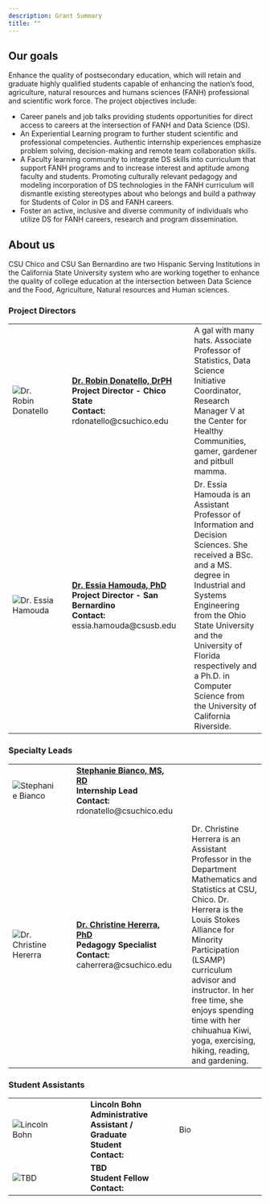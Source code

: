 ```yaml
---
description: Grant Summary
title: ""
---
```



## Our goals

Enhance the quality of postsecondary education, which will retain and graduate highly qualified students capable of enhancing the nation’s food, agriculture, natural resources and humans sciences (FANH) professional and scientific work force. The project objectives include:

  * Career panels and job talks providing students opportunities for direct access to careers at the intersection of FANH and Data Science (DS). 
  * An Experiential Learning program to further student scientific and professional competencies. Authentic internship experiences emphasize problem solving, decision-making and 
remote team collaboration skills. 
  * A Faculty learning community to integrate DS skills into curriculum that support FANH programs and to increase interest and 
aptitude among faculty and students. Promoting culturally relevant pedagogy and modeling incorporation of DS technologies in the FANH curriculum will dismantle 
existing stereotypes about who belongs and build a pathway for Students of Color in DS and FANH careers. 
  * Foster an active, inclusive and diverse community of 
individuals who utilize DS for FANH careers, research and program dissemination.

## About us

CSU Chico and CSU San Bernardino are two Hispanic Serving Institutions in the California State University system who are working together to enhance the quality of college education at the intersection between Data Science and the Food, Agriculture, Natural resources and Human sciences. 

### Project Directors
<style>
img{
  max-width: 100%;
}
</style>

<table>
<tr>
  <td width="200"><img src="/img/project_staff/Robin.jpg" alt="Dr. Robin Donatello"/></td>
  <td width="50"></td>
  <td width="150">
    <a href="https://www.norcalbiostat.com/"><strong>Dr. Robin Donatello, DrPH</strong></a><br>
    <strong>Project Director - Chico State</strong><br> 
    <strong>Contact:</strong> rdonatello@csuchico.edu
  </td>
  <td width="50"></td>
  <td width="400">A gal with many hats. Associate Professor of Statistics, Data Science Initiative Coordinator, Research Manager V at the Center for Healthy Communities, gamer, gardener and pitbull mamma.</td>
</tr>
<tr>
  <td width="200"><img src="/img/project_staff/Essia.jpg" alt="Dr. Essia Hamouda"/></td>
  <td width="50"></td>
  <td width="150">
    <a href="https://www.csusb.edu/profile/essia.hamouda"><strong>Dr. Essia Hamouda, PhD</strong></a><br>
    <strong>Project Director - San Bernardino</strong><br> 
    <strong>Contact:</strong> essia.hamouda@csusb.edu
  </td>
  <td width="50"></td>
  <td width="400">Dr. Essia Hamouda is an Assistant Professor of Information and Decision 
Sciences. She received a BSc. and a MS. degree in Industrial and Systems Engineering 
from the Ohio State University and the University of Florida respectively and a 
Ph.D. in Computer Science from the University of California Riverside.</td>
</tr>
</table>

### Specialty Leads

<table>
<tr>
  <td width="200"><img src="/img/project_staff/Stephanie.jpg" alt="Stephanie Bianco"/></td>
  <td width="50"></td>
  <td width="150">
    <a href="https://www.csuchico.edu/chc/about/staff/administrative-staff/directors/stephanie-bianco.shtml"><strong>Stephanie Bianco, MS, RD</strong></a><br>
    <strong>Internship Lead</strong><br> 
    <strong>Contact:</strong> rdonatello@csuchico.edu
  </td>
  <td width="50"></td>
  <td width="400"></td>
</tr>
<tr height="10"></tr>
<tr>
  <td width="200"><img src="/img/project_staff/Christine.jpg" alt="Dr. Christine Hererra"/></td>
  <td width="50"></td>
  <td width="150">
    <a href="https://www.norcalbiostat.com/"><strong>Dr. Christine Hererra, PhD</strong></a><br>
    <strong>Pedagogy Specialist</strong><br> 
    <strong>Contact:</strong> caherrera@csuchico.edu
  </td>
  <td width="50"></td>
  <td width="400">Dr. Christine Herrera is an Assistant Professor in the Department Mathematics and Statistics at CSU, Chico. Dr. Herrera is the Louis Stokes Alliance for Minority Participation (LSAMP) curriculum advisor and instructor. In her free time, she enjoys spending time with her chihuahua Kiwi, yoga, exercising, hiking, reading, and gardening.</td>
</tr>
</table>

### Student Assistants
<table>
<tr>
  <td width="200"><img src="/img/project_staff/Blank.jpg" alt="Lincoln Bohn"/></td>
  <td width="50"></td>
  <td width="150">
    <strong>Lincoln Bohn</strong><br>
    <strong>Administrative Assistant / Graduate Student</strong><br> 
    <strong>Contact:</strong>
  </td>
  <td width="50"></td>
  <td width="400">Bio</td>
</tr>
<tr>
  <td width="200"><img src="/img/project_staff/Blank.jpg" alt="TBD"/></td>
  <td width="50"></td>
  <td width="150">
    <strong>TBD</strong><br>
    <strong>Student Fellow</strong><br> 
    <strong>Contact:</strong> 
  </td>
  <td width="50"></td>
  <td width="400"></td>
</tr>
</table>

<br><br>